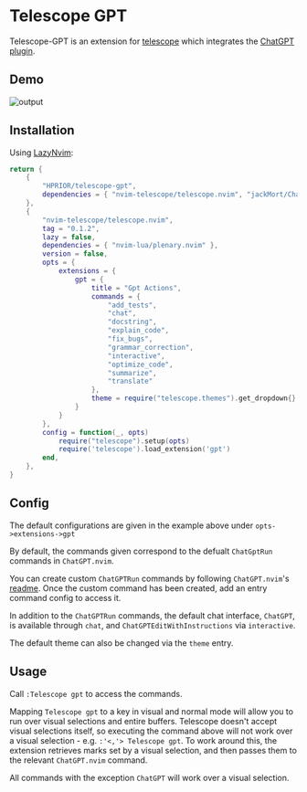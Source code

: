 # Telescope GPT 

Telescope-GPT is an extension for [telescope](https://github.com/nvim-telescope/telescope.nvim) which integrates the [ChatGPT plugin](https://github.com/jackMort/ChatGPT.nvim).


## Demo

![output](https://github.com/HPRIOR/telescope-gpt/assets/56833147/843ffdeb-14c8-4e37-afdd-828af630d831)

## Installation
Using [LazyNvim](https://github.com/folke/lazy.nvim):

```lua
return {
    {
        "HPRIOR/telescope-gpt",
        dependencies = { "nvim-telescope/telescope.nvim", "jackMort/ChatGPT.nvim" }
    },
    {
        "nvim-telescope/telescope.nvim",
        tag = "0.1.2",
        lazy = false,
        dependencies = { "nvim-lua/plenary.nvim" },
        version = false, 
        opts = {
            extensions = {
                gpt = {
                    title = "Gpt Actions",
                    commands = {
                        "add_tests",
                        "chat",
                        "docstring",
                        "explain_code",
                        "fix_bugs",
                        "grammar_correction",
                        "interactive",
                        "optimize_code",
                        "summarize",
                        "translate"
                    },
                    theme = require("telescope.themes").get_dropdown{}
                }
            }
        },
        config = function(_, opts)
            require("telescope").setup(opts)
            require('telescope').load_extension('gpt')
        end,
    },
}

```

## Config

The default configurations are given in the example above under `opts->extensions->gpt`

By default, the commands given correspond to the defualt `ChatGptRun` commands in `ChatGPT.nvim`.

You can create custom `ChatGPTRun` commands by following `ChatGPT.nvim`'s [readme](https://github.com/jackMort/ChatGPT.nvim#chatgptrun). Once the custom command has been created, add an entry command config to access it.

In addition to the `ChatGPTRun` commands, the default chat interface, `ChatGPT`, is available through `chat`, and `ChatGPTEditWithInstructions` via `interactive`.

The default theme can also be changed via the `theme` entry.

## Usage

Call `:Telescope gpt` to access the commands. 

Mapping `Telescope gpt` to a key in visual and normal mode will allow you to run over visual selections and entire buffers.
Telescope doesn't accept visual selections itself, so executing the command above will not work over a visual selection - e.g. `:'<,'> Telescope gpt`.
To work around this, the extension retrieves marks set by a visual selection, and then passes them to the relevant `ChatGPT.nvim` command. 

All commands with the exception `ChatGPT` will work over a visual selection. 








